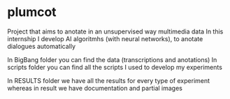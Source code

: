 # plumcot 

Project that aims to anotate in an unsupervised way multimedia data
In this internship I develop AI algoritmhs (with neural networks), to anotate dialogues automatically

In BigBang folder you can find the data (transcriptions and anotations)
In scripts folder you can find all the scripts I used to develop my experiments


In RESULTS folder we have all the results for every type of experiment whereas in result we have documentation and partial images
